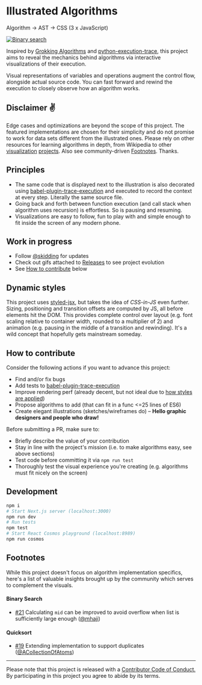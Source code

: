 # Illustrated Algorithms
Algorithm → AST → CSS (3 x JavaScript)

[![Binary search](binary-search.gif)](https://illustrated-algorithms.now.sh/)

Inspired by [Grokking Algorithms](https://www.manning.com/books/grokking-algorithms) and [python-execution-trace](https://github.com/mihneadb/python-execution-trace), this project aims to reveal the mechanics behind algorithms via interactive visualizations of their execution.

Visual representations of variables and operations augment the control flow, alongside actual source code. You can fast forward and rewind the execution to closely observe how an algorithm works.

## Disclaimer ✌️

Edge cases and optimizations are beyond the scope of this project. The featured implementations are chosen for their simplicity and do not promise to work for data sets different from the illustrated ones. Please rely on other resources for learning algorithms in depth, from Wikipedia to other [visualization](https://visualgo.net/) [projects](https://www.youtube.com/watch?v=ywWBy6J5gz8). Also see community-driven [Footnotes](#footnotes). Thanks.

## Principles

- The same code that is displayed next to the illustration is also decorated using [babel-plugin-trace-execution](https://github.com/skidding/babel-plugin-trace-execution) and executed to record the context at every step. Literally the same source file.
- Going back and forth between function execution (and call stack when algorithm uses recursion) is effortless. So is pausing and resuming.
- Visualizations are easy to follow, fun to play with and simple enough to fit inside the screen of any modern phone.

## Work in progress

- Follow [@skidding](https://twitter.com/skidding) for updates
- Check out gifs attached to [Releases](https://github.com/skidding/illustrated-algorithms/releases) to see project evolution
- See [How to contribute](#how-to-contribute) below

## Dynamic styles

This project uses [styled-jsx](https://github.com/zeit/styled-jsx), but takes the idea of *CSS-in-JS* even further. Sizing, positioning and transition offsets are computed by JS, all before elements hit the DOM. This provides complete control over layout (e.g. font scaling relative to container width, rounded to a multiplier of 2) and animation (e.g. pausing in the middle of a transition and rewinding). It's a wild concept that hopefully gets mainstream someday.

## How to contribute

Consider the following actions if you want to advance this project:

- Find and/or fix bugs
- Add tests to [babel-plugin-trace-execution](https://github.com/skidding/babel-plugin-trace-execution)
- Improve rendering perf (already decent, but not ideal due to [how styles are applied](#dynamic-styles))
- Propose algorithms to add (that can fit in a func <=25 lines of ES6)
- Create elegant illustrations (sketches/wireframes do) – **Hello graphic designers and people who draw!**

Before submitting a PR, make sure to:
- Briefly describe the value of your contribution
- Stay in line with the project's mission (i.e. to make algorithms easy, see above sections)
- Test code before committing it via `npm run test`
- Thoroughly test the visual experience you're creating (e.g. algorithms must fit nicely on the screen)

## Development

```bash
npm i
# Start Next.js server (localhost:3000)
npm run dev
# Run tests
npm test
# Start React Cosmos playground (localhost:8989)
npm run cosmos
```

## Footnotes

While this project doesn't focus on algorithm implementation specifics, here's a list of valuable insights brought up by the community which serves to complement the visuals.

#### Binary Search

- [#21](https://github.com/skidding/illustrated-algorithms/issues/21) Calculating `mid` can be improved to avoid overflow when list is sufficiently large enough ([@mhaji](https://github.com/mhaji))

#### Quicksort

- [#19](https://github.com/skidding/illustrated-algorithms/issues/19) Extending implementation to support duplicates ([@ACollectionOfAtoms](https://github.com/ACollectionOfAtoms))

---

Please note that this project is released with a [Contributor Code of Conduct.](CODE_OF_CONDUCT.md) By participating in this project you agree to abide by its terms.
